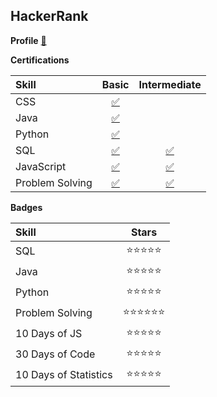 ## **HackerRank**

**Profile** [📍](https://www.hackerrank.com/idk_the_answers)

**Certifications**

|**Skill**|**Basic**|**Intermediate**|
|:---------|:------:|:----------:|
| CSS | [✅](https://www.hackerrank.com/certificates/74e2c133af56) |
| Java | [✅](https://www.hackerrank.com/certificates/4df727d4313d) |
| Python | [✅](https://www.hackerrank.com/certificates/b62c983ccd51) |
| SQL | [✅](https://www.hackerrank.com/certificates/6ff6bdfb759d) | [✅](https://www.hackerrank.com/certificates/1a7c76db90d8) |
| JavaScript | [✅](https://www.hackerrank.com/certificates/15a72ed34c08) | [✅](https://www.hackerrank.com/certificates/947a39a12f85) |
| Problem Solving | [✅](https://www.hackerrank.com/certificates/50bfb6b47406) | [✅](https://www.hackerrank.com/certificates/94992adf1706) |

**Badges**

|**Skill**|**Stars**|
|:---------|:-------------:|
| SQL | ⭐⭐⭐⭐⭐ |
| Java | ⭐⭐⭐⭐⭐ |
| Python | ⭐⭐⭐⭐⭐ |
| Problem Solving | ⭐⭐⭐⭐⭐⭐ |
| 10 Days of JS | ⭐⭐⭐⭐⭐ |
| 30 Days of Code | ⭐⭐⭐⭐⭐ |
| 10 Days of Statistics | ⭐⭐⭐⭐⭐ |